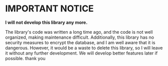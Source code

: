 # IMPORTANT NOTICE
**I will not develop this library any more.**

The library's code was written a long time ago, and the code is not well organized, making maintenance difficult.
Additionally, this library has no security measures to encrypt the database, and I am well aware that it is dangerous.
However, it would be a waste to delete this library, so I will leave it without any further development.
We will develop better features later if possible.
thank you
